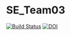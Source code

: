 # SE_Team03
[![Build Status](https://travis-ci.com/palash03/SE_Team03.svg?branch=master)](https://travis-ci.com/palash03/SE_Team03)
[![DOI](https://zenodo.org/badge/287329279.svg)](https://zenodo.org/badge/latestdoi/287329279)

